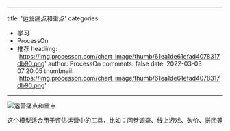 
---
title: '运营痛点和重点'
categories: 
 - 学习
 - ProcessOn
 - 推荐
headimg: 'https://img.processon.com/chart_image/thumb/61ea1de61efad4078317db90.png'
author: ProcessOn
comments: false
date: 2022-03-03 07:20:05
thumbnail: 'https://img.processon.com/chart_image/thumb/61ea1de61efad4078317db90.png'
---

<div>   
<img class="thumb" alt="运营痛点和重点" src="https://img.processon.com/chart_image/thumb/61ea1de61efad4078317db90.png" referrerpolicy="no-referrer">
<p>这个模型适合用于评估运营中的工具，比如：问卷调查、线上游戏、砍价、拼团等</p>  
</div>
            